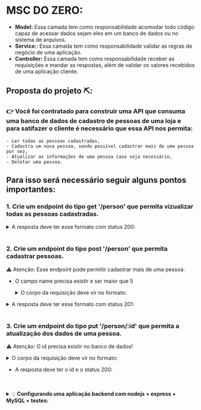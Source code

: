 # MSC DO ZERO: 

- <strong>Model:</strong> Essa camada tem como responsabilidade acomodar todo código capaz de acessar dados sejam eles em um banco de dados ou no sistema de arquivos.
- <strong>Service:</strong>: Essa camada tem como responsabilidade validar as regras de negócio de uma aplicação.
- <strong>Controller:</strong> Essa camada tem como responsabilidade receber as requisições e mandar as respostas, além de validar os valores recebidos de uma aplicação cliente.

## Proposta do projeto ⛏️:

###   👉  Você foi contratado para construir uma API que consuma uma banco de dados de cadastro de pessoas de uma loja e para satifazer o cliente é necessário que essa API nos permita: 
    - Ler todas as pessoas cadastradas,
    - Cadastra um nova pessoa, sendo possível cadastrar mais de uma pessoa por vez,
    - Atualizar as informações de uma pessoa caso seja necessário,
    - Deletar uma pessoa. 


## Para isso será necessário seguir alguns pontos importantes: 

### 1. Crie um endpoint do tipo <strong> get '/person'</strong> que permita vizualizar todas as pessoas cadastradas.
<details><summary>A resposta deve ter esse formato com status 200:</summary>

        [
            {
                "id": 1,
                "name": "Ted Evelyn Mosby",
                "email": "schmoby@email.com",
                "birth_date": "1978-04-25T00:00:00.000Z",
                "cpf": "12345678910"
            },
            {
                "id": 2,
                "name": "Barney Stinson",
                "email": "Swarley@email.com",
                "birth_date": "1975-11-11T00:00:00.000Z",
                "cpf": "33388856480"
            },
            {
                "id": 3,
                "name": "Robin Scherbatsky",
                "email": "sparkles@email.com",
                "birth_date": "1980-07-23T00:00:00.000Z",
                "cpf": "96314785234"
            }
        ]
    
</details>
</br>

### 2. Crie um endpoint do tipo <strong> post '/person'</strong> que permita cadastrar pessoas.
⚠️  Atenção: Esse endpoint pode permitir cadastrar mais de uma pessoa.
- O campo name precisa existir e ser maior que 5

    <details><summary> O corpo da requisição deve vir no formato: </summary>

        [
            {
                "name": "Marshall Eriksen",
                "email": "marshmallow@email.com",
                "birthDate": "1978-02-15",
                "cpf": "25639874125"
            },
            {
                "name": "Lily Aldrin",
                "email": "lilypad@email.com",
                "birthDate": "1978-03-24",
                "cpf": "12348569741"
            }
        ]
</details>

<details><summary>A resposta deve ter esse formato com status 201:</summary>

        [
            {
                "id": 1,
                "name": "Ted Evelyn Mosby",
                "email": "schmoby@email.com",
                "birth_date": "1978-04-25T00:00:00.000Z",
                "cpf": "12345678910"
            },
            {
                "id": 2,
                "name": "Barney Stinson",
                "email": "Swarley@email.com",
                "birth_date": "1975-11-11T00:00:00.000Z",
                "cpf": "33388856480"
            },
            {
                "id": 3,
                "name": "Robin Scherbatsky",
                "email": "sparkles@email.com",
                "birth_date": "1980-07-23T00:00:00.000Z",
                "cpf": "96314785234"
            },
            {
                "id": 4,
                "name": "Marshall Eriksen",
                "email": "marshmallow@email.com",
                "birthDate": "1978-02-15",
                "cpf": "25639874125"
            },
            {
                "id": 5,
                "name": "Lily Aldrin",
                "email": "lilypad@email.com",
                "birthDate": "1978-03-24",
                "cpf": "12348569741"
            }
        ]
    
</details>
</br>

### 3. Crie um endpoint do tipo <strong> put '/person/:id'</strong> que permita a atualização dos dados de uma pessoa.

⚠️  Atenção: O id precisa existir no banco de dados!

<details><summary> O corpo da requisição deve vir no formato: </summary>

    {
        "name": "Barnabus  Stinson",
        "email": "daddyshome@email.com",
        "birthDate": "1975-11-11",
        "cpf": "33388856480"
    }

</details>

- A resposta deve ter o id e o status 200:

</br>
</br>
<details>
<summary> 💡 <strong>Configurando uma aplicação backend com nodejs + express + MySQL + testes:</strong></summary>

### Configurando o node

1. Inicia o node: 
    ```sh
    npm init -y
    ```
2. Instala o nodemon: 
    ```sh
    npm install -D nodemon
    ```
    - 📌 a flag "-D" significa que será instalado como dependência de desenvolvimento
</br>

### Configurando o express

1. Instala o express:
    ```sh
    npm install express
    ```
    - 📌 o Router é nativo do express

</br>

### Instalando o banco de dados - MySQL

1. Instala o MySQL:
    ```sh
    npm i mysql2
    ```

2. Instala o dotenv:
    ```sh
    npm i dotenv
    ```
</br>

### Instalando os frameworks de teste

1. Instala o mocha e chai:
    ```sh
    npm i -D mocha chai
    ```

2. Instala o sinon:
    ```sh
    npm i -D sinon
    ```

<details><summary> 💻  Configurando o package.json </summary>

```
    ...
    "scripts": {
        "test": "jest --config ./jest.config.js --runInBand --detectOpenHandles",
        "test:mocha": "nyc --all --include src/models --include src/services --include src/controllers mocha tests/unit/**/*.js --exit",
        "start": "node src/server.js",
        "debug": "nodemon --ignore coverage --inspect=0.0.0.0:9229 src/server.js",
        "migration": "node -e \"require('./__tests__/_utils').runMigration()\"",
        "seed": "node -e \"require('./__tests__/_utils').runSeed()\""
    },
    ...
```
</details>
</br>

<details><summary> ⚙️ Configurando a conexão do banco com o express </summary>

```
    const mysql = require('mysql2/promise');

    require('dotenv').config(); // não se esqueça de configurar suas variáveis de ambiente aqui na configuração

    const connection = mysql.createPool({
    host: process.env.MYSQL_HOST,
    user: process.env.MYSQL_USER,
    password: process.env.MYSQL_PASSWORD,
    database: process.env.MYSQL_DATABASE,
    });

    module.exports = connection;
```

 - ⚠️ As variáveis de ambiente são declaradas no arquivo .env ou no docker caso esteja utilizando um container! ⚠️ 

</details>

</br>

### Bibliotecas que auxiliam:

- Biblioteca de status HTTP:
    ```sh
    npm i http-status-codes
    ``` 
    - 📌 Possui uma biblioteca de status HTTP

- Biblioteca de tratamento de erros:
    ```sh
    npm install express-async-errors
    ```
    - 📌 Ajuda no tratamento de erros sem precisar usar o try/catch
</details>



